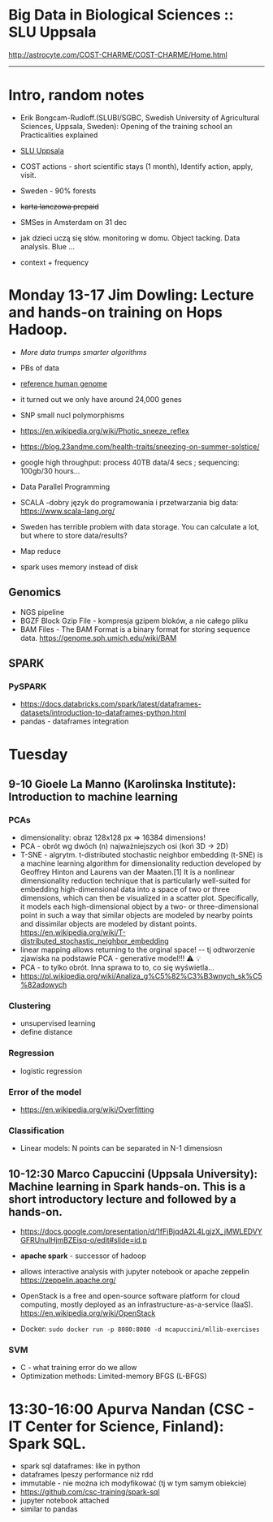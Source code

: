 # Big Data in Biological Sciences :: SLU Uppsala

http://astrocyte.com/COST-CHARME/COST-CHARME/Home.html

---------

# Intro, random notes

- Erik Bongcam-Rudloff.(SLUBI/SGBC, Swedish University of Agricultural Sciences, Uppsala, Sweden): Opening of the training school an Practicalities explained

- [SLU Uppsala](http://slu.se/)
- COST actions - short scientific stays (1 month), Identify action, apply, visit.
- Sweden - 90% forests
- ~~karta lanczowa prepaid~~
- SMSes in Amsterdam on 31 dec 
- jak dzieci uczą się słów. monitoring w domu. Object tacking. Data analysis. Blue ...
 - context + frequency

# Monday 13-17 Jim Dowling: Lecture and hands-on training on Hops Hadoop. 

- _More data trumps smarter algorithms_
- PBs of data

- [reference human genome](https://en.wikipedia.org/wiki/Reference_genome)
- it turned out we only have around 24,000 genes
- SNP small nucl polymorphisms
- https://en.wikipedia.org/wiki/Photic_sneeze_reflex
 - https://blog.23andme.com/health-traits/sneezing-on-summer-solstice/
 
- google high throughput: process 40TB data/4 secs ; sequencing: 100gb/30 hours...


- Data Parallel Programming
- SCALA -dobry język do programowania i przetwarzania big data: https://www.scala-lang.org/
- Sweden has terrible problem with data storage. You can calculate a lot, but where to store data/results?

- Map reduce
- spark uses memory instead of disk

## Genomics

- NGS pipeline
- BGZF Block Gzip File - kompresja gzipem bloków, a nie całego pliku
- BAM Files - The BAM Format is a binary format for storing sequence data. https://genome.sph.umich.edu/wiki/BAM

## SPARK

### PySPARK

- https://docs.databricks.com/spark/latest/dataframes-datasets/introduction-to-dataframes-python.html
- pandas - dataframes integration


# Tuesday 

## 9-10 Gioele La Manno (Karolinska Institute): Introduction to machine learning

### PCAs

- dimensionality: obraz 128x128 px => 16384 dimensions!
- PCA - obrót wg dwóch (n) najważniejszych osi (koń 3D -> 2D)
- T-SNE - algrytm. t-distributed stochastic neighbor embedding (t-SNE) is a machine learning algorithm for dimensionality reduction developed by Geoffrey Hinton and Laurens van der Maaten.[1] It is a nonlinear dimensionality reduction technique that is particularly well-suited for embedding high-dimensional data into a space of two or three dimensions, which can then be visualized in a scatter plot. Specifically, it models each high-dimensional object by a two- or three-dimensional point in such a way that similar objects are modeled by nearby points and dissimilar objects are modeled by distant points. https://en.wikipedia.org/wiki/T-distributed_stochastic_neighbor_embedding
- linear mapping allows returning to the orginal space! -- tj odtworzenie zjawiska na podstawie PCA - generative model!!! :warning: :bulb:
 - PCA - to tylko obrót. Inna sprawa to to, co się wyświetla...
 - https://pl.wikipedia.org/wiki/Analiza_g%C5%82%C3%B3wnych_sk%C5%82adowych

### Clustering

- unsupervised learning
- define distance

### Regression

- logistic regression

### Error of the model

- https://en.wikipedia.org/wiki/Overfitting

### Classification

- Linear models: N points can be separated in N-1 dimensiosn

## 10-12:30 Marco Capuccini (Uppsala University): Machine learning in Spark hands-on. This is a short introductory lecture and followed by a hands-on.

- https://docs.google.com/presentation/d/1fFjBjqdA2L4LgjzX_jMWLEDVYGFRUnuIHjmBZEisq-o/edit#slide=id.p

- **apache spark** - successor of hadoop
- allows interactive analysis with jupyter notebook or apache zeppelin https://zeppelin.apache.org/
- OpenStack is a free and open-source software platform for cloud computing, mostly deployed as an infrastructure-as-a-service (IaaS). https://en.wikipedia.org/wiki/OpenStack
- Docker: `sudo docker run -p 8080:8080 -d mcapuccini/mllib-exercises`


### SVM

- C - what training error do we allow
- Optimization methods: Limited-memory BFGS (L-BFGS)

# 13:30-16:00 Apurva Nandan (CSC  - IT Center for Science, Finland): Spark SQL.

- spark sql dataframes: like in python
- dataframes lpeszy performance niż rdd
- immutable - nie można ich modyfikować (tj w tym samym obiekcie)
- https://github.com/csc-training/spark-sql
- jupyter notebook attached
- similar to pandas
